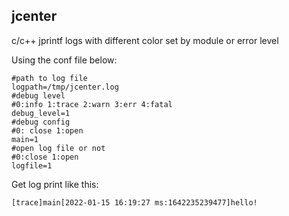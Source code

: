 ## jcenter

c/c++ jprintf logs with different color set by module or error level

Using the conf file below:
```
#path to log file
logpath=/tmp/jcenter.log
#debug level
#0:info 1:trace 2:warn 3:err 4:fatal
debug_level=1
#debug config
#0: close 1:open
main=1
#open log file or not
#0:close 1:open
logfile=1
```

Get log print like this:
```
[trace]main[2022-01-15 16:19:27 ms:1642235239477]hello!
```